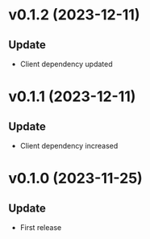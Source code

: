 # v0.1.2 (2023-12-11)

## Update

- Client dependency updated

# v0.1.1 (2023-12-11)

## Update

- Client dependency increased

# v0.1.0 (2023-11-25)

## Update

- First release
